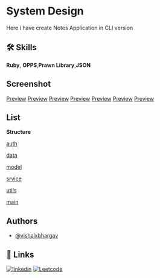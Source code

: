 
# System Design

Here i have create Notes Application in CLI version


## 🛠 Skills
**Ruby**, **OPPS**,**Prawn Library**,**JSON**


## Screenshot
[Preview](assets/1.png)
[Preview](assets/2.png)
[Preview](assets/3.png)
[Preview](assets/4.png)
[Preview](assets/5.png)
[Preview](assets/6.png)
[Preview](assets/7.png)


## List

**Structure**

[auth](auth)

[data](data)

[model](model)

[srvice](service)

[utils](utils)

[main](main.rb)

## Authors

- [@vishalxbhargav](https://www.github.com/vishalxbhargav)


## 🔗 Links
[![linkedin](https://img.shields.io/badge/linkedin-0A66C2?style=for-the-badge&logo=linkedin&logoColor=white)](https://www.linkedin.com/vishalxbhargav)
[![Leetcode](https://drive.google.com/file/d/14qsb_Ueom69SPXGJpGYLbF_ALQATE7_7/view?usp=drive_link)](https://leetcode.com/vishalxbhargav)
